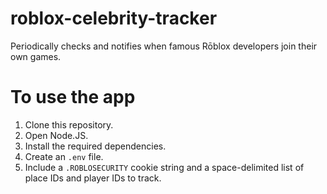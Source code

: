 # roblox-celebrity-tracker
Periodically checks and notifies when famous Rōblox developers join their own games.

# To use the app
1. Clone this repository.
2. Open Node.JS.
3. Install the required dependencies.
4. Create an `.env` file.
5. Include a `.ROBLOSECURITY` cookie string and a space-delimited list of place IDs and player IDs to track.
